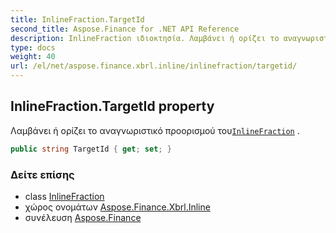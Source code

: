 ```yaml
---
title: InlineFraction.TargetId
second_title: Aspose.Finance for .NET API Reference
description: InlineFraction ιδιοκτησία. Λαμβάνει ή ορίζει το αναγνωριστικό προορισμού τουInlineFraction .
type: docs
weight: 40
url: /el/net/aspose.finance.xbrl.inline/inlinefraction/targetid/
---
```

## InlineFraction.TargetId property

Λαμβάνει ή ορίζει το αναγνωριστικό προορισμού του[`InlineFraction`](../) .

```csharp
public string TargetId { get; set; }
```

### Δείτε επίσης

* class [InlineFraction](../)
* χώρος ονομάτων [Aspose.Finance.Xbrl.Inline](../../inlinefraction/)
* συνέλευση [Aspose.Finance](../../../)


